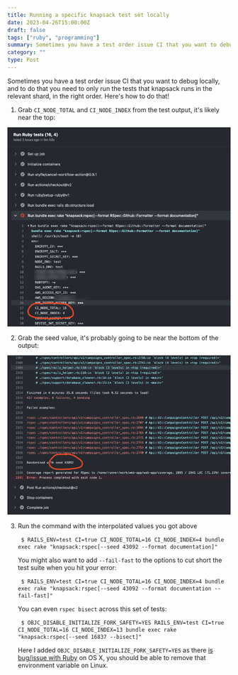 ```yaml
---
title: Running a specific knapsack test set locally
date: 2023-04-26T15:00:00Z
draft: false
tags: ["ruby", "programming"]
summary: Sometimes you have a test order issue CI that you want to debug locally, and to do that you need to only run the tests that knapsack runs in the relevant shard, in the right order. Here's how to do that!
category: ""
type: Post
---
```


Sometimes you have a test order issue CI that you want to debug locally, and to do that you need to only run the tests that knapsack runs in the relevant shard, in the right order. Here's how to do that!

1. Grab `CI_NODE_TOTAL` and `CI_NODE_INDEX` from the test output, it's likely near the top:

![Getting the CI node data from CI output](images/ci-node-data.png#full)

2. Grab the seed value, it's probably going to be near the bottom of the output:

![Getting the seed value from CI output](images/seed.png#full)

3. Run the command with the interpolated values you got above

        $ RAILS_ENV=test CI=true CI_NODE_TOTAL=16 CI_NODE_INDEX=4 bundle exec rake "knapsack:rspec[--seed 43092 --format documentation]"

    You might also want to add `--fail-fast` to the options to cut short the test suite when you hit your error:

        $ RAILS_ENV=test CI=true CI_NODE_TOTAL=16 CI_NODE_INDEX=4 bundle exec rake "knapsack:rspec[--seed 43092 --format documentation --fail-fast]"

    You can even `rspec bisect` across this set of tests:

        $ OBJC_DISABLE_INITIALIZE_FORK_SAFETY=YES RAILS_ENV=test CI=true CI_NODE_TOTAL=16 CI_NODE_INDEX=13 bundle exec rake "knapsack:rspec[--seed 16837 --bisect]"

    Here I added `OBJC_DISABLE_INITIALIZE_FORK_SAFETY=YES` as there [is bug/issue with Ruby](https://stackoverflow.com/questions/52671926/rails-may-have-been-in-progress-in-another-thread-when-fork-was-called) on OS X, you should be able to remove that environment variable on Linux.
